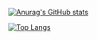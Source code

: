 [![Anurag's GitHub stats](https://github-readme-stats.vercel.app/api?username=CHCAT1320&count_private=true&show_icons=true)](https://github.com/anuraghazra/github-readme-stats)

[![Top Langs](https://github-readme-stats.vercel.app/api/top-langs/?username=CHCAT1320)](https://github.com/anuraghazra/github-readme-stats)
